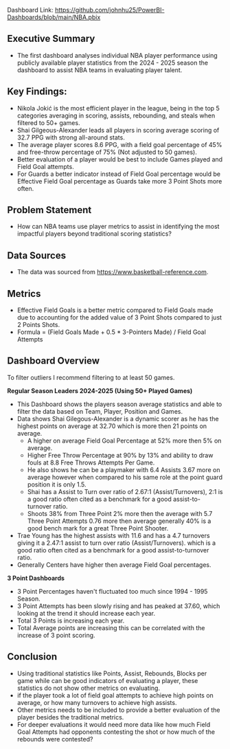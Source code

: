 Dashboard Link: https://github.com/johnhu25/PowerBI-Dashboards/blob/main/NBA.pbix

## Executive Summary
- The first dashboard analyses individual NBA player performance using publicly available player statistics from the 2024 - 2025 season the dashboard to assist NBA teams in evaluating player talent.

## Key Findings:
- Nikola Jokić is the most efficient player in the league, being in the top 5 categories averaging in scoring, assists, rebounding, and steals when filtered to 50+ games.
- Shai Gilgeous-Alexander leads all players in scoring average scoring of 32.7 PPG with strong all-around stats.
- The average player scores 8.6 PPG, with a field goal percentage of 45% and free-throw percentage of 75% (Not adjusted to 50 games).
- Better evaluation of a player would be best to include Games played and Field Goal attempts.
- For Guards a better indicator instead of Field Goal percentage would be Effective Field Goal percentage as Guards take more 3 Point Shots more often.

## Problem Statement
- How can NBA teams use player metrics to assist in identifying the most impactful players beyond traditional scoring statistics?

## Data Sources
- The data was sourced from https://www.basketball-reference.com. 

## Metrics
- Effective Field Goals is a better metric compared to Field Goals made due to accounting for the added value of 3 Point Shots compared to just 2 Points Shots.
- Formula = (Field Goals Made + 0.5 * 3-Pointers Made) / Field Goal Attempts

## Dashboard Overview
To filter outliers I recommend filtering to at least 50 games.

**Regular Season Leaders 2024-2025 (Using 50+ Played Games)**
- This Dashboard shows the players season average statistics and able to filter the data based on Team, Player, Position and Games.
- Data shows Shai Gilegous-Alexander is a dynamic scorer as he has the highest points on average at 32.70 which is more then 21 points on average.
    - A higher on average Field Goal Percentage at 52% more then 5% on average.
    - Higher Free Throw Percentage at 90% by 13% and ability to draw fouls at 8.8 Free Throws Attempts Per Game.
    - He also shows he can be a playmaker with 6.4 Assists 3.67 more on average however when compared to his same role at the point guard position it is only 1.5. 
    - Shai has a Assist to Turn over ratio of 2.67:1 (Assist/Turnovers), 2:1 is a good ratio often cited as a benchmark for a good assist-to-turnover ratio. 
    - Shoots 38% from Three Point 2% more then the average with 5.7 Three Point Attempts 0.76 more then average generally 40% is a good bench mark for a great Three Point Shooter.
- Trae Young has the highest assists with 11.6 and has a 4.7 turnovers giving it a 2.47:1 assist  to turn over ratio (Assist/Turnovers).
which is a good ratio often cited as a benchmark for a good assist-to-turnover ratio. 
- Generally Centers have higher then average Field Goal percentages.

**3 Point Dashboards**
- 3 Point Percentages haven't fluctuated too much since 1994 - 1995 Season.
- 3 Point Attempts has been slowly rising and has peaked at 37.60, which looking at the trend it should increase each year.
- Total 3 Points is increasing each year.
- Total Average points are increasing this can be correlated with the increase of 3 point scoring.

## Conclusion
- Using traditional statistics like Points, Assist, Rebounds, Blocks per game while can be good indicators of evaluating a player, these statistics do not show other metrics on evaluating.
- if the player took a lot of field goal attempts to achieve high points on average, or how many turnovers to achieve high assists. 
- Other metrics needs to be included to provide a better evaluation of the player besides the traditional metrics.
- For deeper evaluations it would need more data like how much Field Goal Attempts had opponents contesting the shot or how much of the rebounds were contested?
